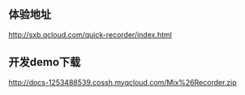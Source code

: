 ## 体验地址 ##
http://sxb.qcloud.com/quick-recorder/index.html
## 开发demo下载 ##
http://docs-1253488539.cossh.myqcloud.com/Mix%26Recorder.zip